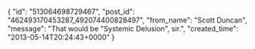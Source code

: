  {
   "id": "513064698729467",
   "post_id": "462493170453287_492074400828497",
   "from_name": "Scott Duncan",
   "message": "That would be \"Systemic Delusion\", sir.",
   "created_time": "2013-05-14T20:24:43+0000"
 }
